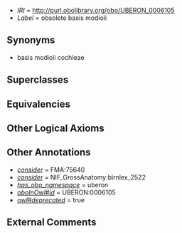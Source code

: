  * *IRI* = http://purl.obolibrary.org/obo/UBERON_0006105
 * *Label* = obsolete basis modioli

## Synonyms

 * basis modioli cochleae

## Superclasses


## Equivalencies


## Other Logical Axioms


## Other Annotations

 * *[consider](../../er/oboInOwl#consider.md)* = FMA:75640
 * *[consider](../../er/oboInOwl#consider.md)* = NIF_GrossAnatomy:birnlex_2522
 * *[has_obo_namespace](../../ce/oboInOwl#hasOBONamespace.md)* = uberon
 * *[oboInOwl#id](../../id/oboInOwl#id.md)* = UBERON:0006105
 * *[owl#deprecated](../../ed/owl#deprecated.md)* = true

## External Comments

